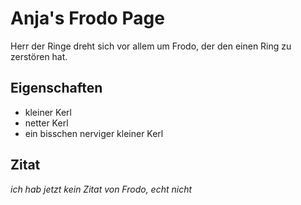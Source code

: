 # Anja's Frodo Page
Herr der Ringe dreht sich vor allem um Frodo, der den einen Ring zu zerstören hat. 
## Eigenschaften
* kleiner Kerl
* netter Kerl
* ein bisschen nerviger kleiner Kerl
## Zitat
_ich hab jetzt kein Zitat von Frodo, echt nicht_


